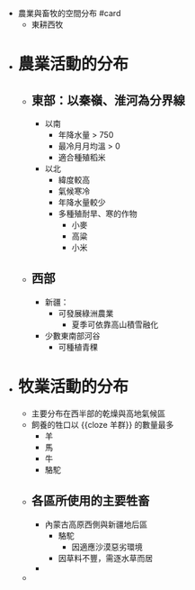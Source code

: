 - 農業與畜牧的空間分布 #card
	- 東耕西牧
- # 農業活動的分布
	- ## 東部：以秦嶺、淮河為分界線
		- 以南
			- 年降水量 > 750
			- 最冷月月均溫 > 0
			- 適合種殖稻米
		- 以北
			- 緯度較高
			- 氣候寒冷
			- 年降水量較少
			- 多種殖耐旱、寒的作物
				- 小麥
				- 高粱
				- 小米
	- ## 西部
		- 新疆：
			- 可發展綠洲農業
				- 夏季可依靠高山積雪融化
		- 少數東南部河谷
			- 可種植青稞
- # 牧業活動的分布
	- 主要分布在西半部的乾燥與高地氣候區
	- 飼養的牲口以 {{cloze 羊群}} 的數量最多
		- 羊
		- 馬
		- 牛
		- 駱駝
	- ## 各區所使用的主要牲畜
		- 內蒙古高原西側與新疆地后區
			- 駱駝
				- 因適應沙漠惡劣環境
			- 因草料不豐，需逐水草而居
		-
	-